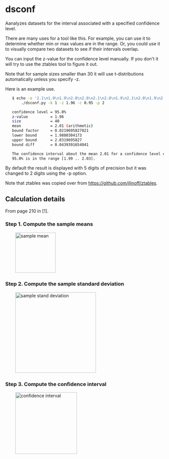 # dsconf
Aanalyzes datasets for the interval associated with a specified confidence level.

There are many uses for a tool like this. For example, you can use it
to determine whether min or max values are in the range. Or, you could
use it to visually compare two datasets to see if their intervals
overlap.

You can input the z-value for the confidence level manually. If you don't
it will try to use the ztables tool to figure it out.

Note that for sample sizes smaller than 30 it will use t-distributions
automatically unless you specify -z.

Here is an example use.
```bash
   $ echo -e '2.1\n1.9\n1.9\n2.0\n2.0\n2.1\n2.0\n1.9\n2.1\n2.0\n1.9\n2.0\n2.1\n2.0\n2.0\n2.1\n2.0\n2.0\n2.0\n1.9\n2.1\n2.0\n2.0\n2.0\n2.1\n2.0\n2.1\n1.9\n2.0\n2.1\n2.1\n2.1\n2.0\n1.9\n2.0\n2.0\n1.9\n2.1\n2.0\n2.0' | \
       ./dsconf.py -k 1 -z 1.96 -c 0.95 -p 2

   confidence level = 95.0%
   z-value          = 1.96
   size             = 40
   mean             = 2.01 (arithmetic)
   bound factor     = 0.0219695827021
   lower bound      = 1.9880304173
   upper bound      = 2.0319695827
   bound diff       = 0.0439391654041

   The confidence interval about the mean 2.01 for a confidence level of
   95.0% is in the range [1.99 .. 2.03].
```
By default the result is displayed with 5 digits of precision but it was
changed to 2 digits using the -p option.

Note that ztables was copied over from https://github.com/jlinoff/ztables.

## Calculation details
From page 210 in [1].

### Step 1. Compute the sample means

&nbsp;&nbsp;&nbsp;&nbsp;&nbsp;&nbsp;&nbsp;&nbsp;<img src="https://cloud.githubusercontent.com/assets/2991242/21951651/c22f8e9a-d9be-11e6-83d5-ab59b99dd9a7.png" width="128" alt="sample mean">

### Step 2. Compute the sample standard deviation

&nbsp;&nbsp;&nbsp;&nbsp;&nbsp;&nbsp;&nbsp;&nbsp;<img src="https://cloud.githubusercontent.com/assets/2991242/21951652/d12a5a10-d9be-11e6-9cf9-c19fb561c245.png" width="256" alt="sample stand deviation">

### Step 3. Compute the confidence interval

&nbsp;&nbsp;&nbsp;&nbsp;&nbsp;&nbsp;&nbsp;&nbsp;<img src="https://cloud.githubusercontent.com/assets/2991242/21951666/df247646-d9be-11e6-85bd-e54a05846dc4.png" width="196" alt="confidence interval">
